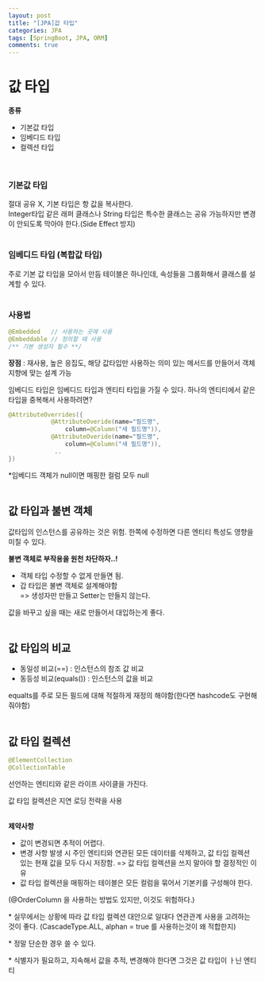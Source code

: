 ```yaml
---
layout: post
title: "[JPA]값 타입"
categories: JPA
tags: [SpringBoot, JPA, ORM]
comments: true
---
```


# 값 타입

<b>종류</b>

- 기본값 타입
- 임베디드 타입
- 컬렉션 타입

<br>
<h3>기본값 타입</h3>
절대 공유 X, 기본 타입은 항 값을 복사한다.<br>
Integer타입 같은 래퍼 클래스나 String 타입은 특수한 클래스는 공유 가능하지만 변경이 안되도록 막아야 한다.(Side Effect 방지)<br>
<br>

<h3>임베디드 타입 (복합값 타입)</h3>
  주로 기본 값 타입을 모아서 만듬
  테이블은 하나인데, 속성들을 그룹화해서 클래스를 설계할 수 있다.
<br><br>

### 사용법

```java
@Embedded   // 사용하는 곳에 사용
@Embeddable // 정의할 때 사용
/** 기본 생성자 필수 **/
```

<b>장점</b> : 재사용, 높은 응집도, 해당 값타입만 사용하는 의미 있는 메서드를 만들어서 객체 지향에 맞는 설계 가능

임베디드 타입은 임베디드 타입과 엔티티 타입을 가질 수 있다.
하나의 엔티티에서 같은 타입을 중복해서 사용하려면?<br>

```java
@AttributeOverrides({
            @AttributeOveride(name="필드명",
                column=@Column("새 필드명")),
            @AttributeOveride(name="필드명",
                column=@Column("새 필드명")),
             ..
})
```

\*임베디드 객체가 null이면 매핑한 컬럼 모두 null<br><br>

## 값 타입과 불변 객체

값타입의 인스턴스를 공유하는 것은 위험. 한쪽에 수정하면 다른 엔티티 특성도 영향을 미칠 수 있다.

<b>불변 객체로 부작용을 원천 차단하자..!</b>

- 객체 타입 수정할 수 없게 만들면 됨.
- 갑 타입은 불변 객체로 설계해야함<br>
  => 생성자만 만들고 Setter는 만들지 않는다.

값을 바꾸고 싶을 때는 새로 만들어서 대입하는게 좋다.
<br><br>

## 값 타입의 비교

- 동일성 비교(==) : 인스턴스의 참조 값 비교
- 동등성 비교(equals()) : 인스턴스의 값을 비교

equalts를 주로 모든 필드에 대해 적절하게 재정의 해야함(한다면 hashcode도 구현해줘야함)
<br><br>

## 값 타입 컬렉션

```java
@ElementCollection
@CollectionTable
```

선언하는 엔티티와 같은 라이프 사이클을 가진다.

값 타입 컬렉션은 지연 로딩 전략을 사용
<br><br>

<b>제약사항</b>

- 값이 변경되면 추적이 어렵다.
- 변경 사항 발생 시 주인 엔티티와 연관된 모든 데이터를 삭제하고, 값 타입 컬렉션 있는 현재 값을 모두 다시 저장함.
  => 값 타입 컬렉션을 쓰지 말아야 할 결정적인 이유
- 값 타입 컬렉션을 매핑하는 테이블은 모든 컬럼을 묶어서 기본키를 구성해야 한다.<br>

(@OrderColumn 을 사용하는 방법도 있지만, 이것도 위험하다.)

\* 실무에서는 상황에 따라 값 타입 컬렉션 대안으로 일대다 연관관계 사용을 고려하는 것이 좋다.
(CascadeType.ALL, alphan = true 를 사용하는것이 왜 적합한지)

\* 정말 단순한 경우 쓸 수 있다.

\* 식별자가 필요하고, 지속해서 값을 추적, 변경해야 한다면 그것은 값 타입이 ㅏ닌 엔티티
